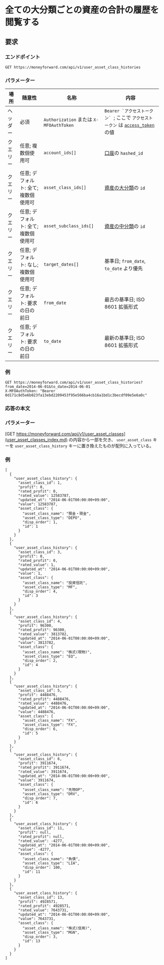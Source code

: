 # 全ての大分類ごとの資産の合計の履歴を閲覧する

## 要求

### エンドポイント

```
GET https://moneyforward.com/api/v1/user_asset_class_histories
```

### パラメーター

| 場所 | 随意性 | 名称 | 内容 |
| ---- | ---- | ---- | --- |
| ヘッダー | 必須 | `Authorization` または `X-MFOAuthToken` | ```Bearer `アクセストークン` ```; ここで `アクセストークン` は [`access_token`](token.md) の値 |
| クエリー | 任意; 複数個使用可 | `account_ids[]` | [口座](accounts_index.md)の `hashed_id` |
| クエリー | 任意; デフォルト: 全て; 複数個使用可 | `asset_class_ids[]` | [資産の大分類](asset_classes_index.md)の `id` |
| クエリー | 任意; デフォルト: 全て; 複数個使用可 | `asset_subclass_ids[]` | [資産の中分類](asset_subclasses_index.md)の `id` |
| クエリー | 任意; デフォルト: なし; 複数個使用可 | `target_dates[]` | 基準日; `from_date`, `to_date` より優先 |
| クエリー | 任意; デフォルト: 要求の日の前日 | `from_date` | 最古の基準日; ISO 8601 拡張形式 |
| クエリー | 任意; デフォルト: 要求の日の前日 | `to_date` | 最新の基準日; ISO 8601 拡張形式 |

### 例

```
GET https://moneyforward.com/api/v1/user_asset_class_histories?from_date=2014-06-01&to_date=2014-06-01
X-MFOAuthToken: "Bearer 0d171c8d5e6b023fa13ebd2209453f95e566ba4cb16a1bd1c3becdf09e5e6a0c"
```

### 応答の本文

### パラメーター

[GET https://moneyforward.com/api/v1/user_asset_classes](user_asset_classes_index.md) の内容から一部を欠き、 `user_asset_class` キーを `user_asset_class_history` キーに置き換えたものが配列に入っている。
 
### 例

```
[
  {
    "user_asset_class_history": {
      "asset_class_id": 1,
      "profit": 0,
      "rated_profit": 0,
      "rated_value": 12583787,
      "updated_at": "2014-06-01T00:00:00+09:00",
      "value": 12583787,
      "asset_class": {
        "asset_class_name": "預金・現金",
        "asset_class_type": "DEPO",
        "disp_order": 1,
        "id": 1
      }
    }
  },
  {
    "user_asset_class_history": {
      "asset_class_id": 3,
      "profit": 0,
      "rated_profit": 0,
      "rated_value": 1,
      "updated_at": "2014-06-01T00:00:00+09:00",
      "value": 1,
      "asset_class": {
        "asset_class_name": "投資信託",
        "asset_class_type": "MF",
        "disp_order": 4,
        "id": 3
      }
    }
  },
  {
    "user_asset_class_history": {
      "asset_class_id": 4,
      "profit": 96300,
      "rated_profit": 96300,
      "rated_value": 3813782,
      "updated_at": "2014-06-01T00:00:00+09:00",
      "value": 3813782,
      "asset_class": {
        "asset_class_name": "株式(現物)",
        "asset_class_type": "EQ",
        "disp_order": 2,
        "id": 4
      }
    }
  },
  {
    "user_asset_class_history": {
      "asset_class_id": 5,
      "profit": 4488476,
      "rated_profit": 4488476,
      "rated_value": 4488476,
      "updated_at": "2014-06-01T00:00:00+09:00",
      "value": 4488476,
      "asset_class": {
        "asset_class_name": "FX",
        "asset_class_type": "FX",
        "disp_order": 6,
        "id": 5
      }
    }
  },
  {
    "user_asset_class_history": {
      "asset_class_id": 6,
      "profit": 3911674,
      "rated_profit": 3911674,
      "rated_value": 3911674,
      "updated_at": "2014-06-01T00:00:00+09:00",
      "value": 3911674,
      "asset_class": {
        "asset_class_name": "先物OP",
        "asset_class_type": "DRV",
        "disp_order": 7,
        "id": 6
      }
    }
  },
  {
    "user_asset_class_history": {
      "asset_class_id": 11,
      "profit": null,
      "rated_profit": null,
      "rated_value": -4277,
      "updated_at": "2014-06-01T00:00:00+09:00",
      "value": -4277,
      "asset_class": {
        "asset_class_name": "負債",
        "asset_class_type": "LIA",
        "disp_order": 100,
        "id": 11
      }
    }
  },
  {
    "user_asset_class_history": {
      "asset_class_id": 13,
      "profit": 4928571,
      "rated_profit": 4928571,
      "rated_value": 7643731,
      "updated_at": "2014-06-01T00:00:00+09:00",
      "value": 7643731,
      "asset_class": {
        "asset_class_name": "株式(信用)",
        "asset_class_type": "MGN",
        "disp_order": 3,
        "id": 13
      }
    }
  }
]
```
